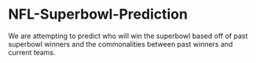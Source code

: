 # NFL-Superbowl-Prediction
We are attempting to predict who will win the superbowl based off of past superbowl winners and the commonalities between past winners and current teams.
